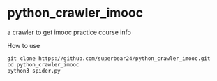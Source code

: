 # python_crawler_imooc
a crawler to get imooc practice course info

How to use
```
git clone https://github.com/superbear24/python_crawler_imooc.git
cd python_crawler_imooc
python3 spider.py
```
